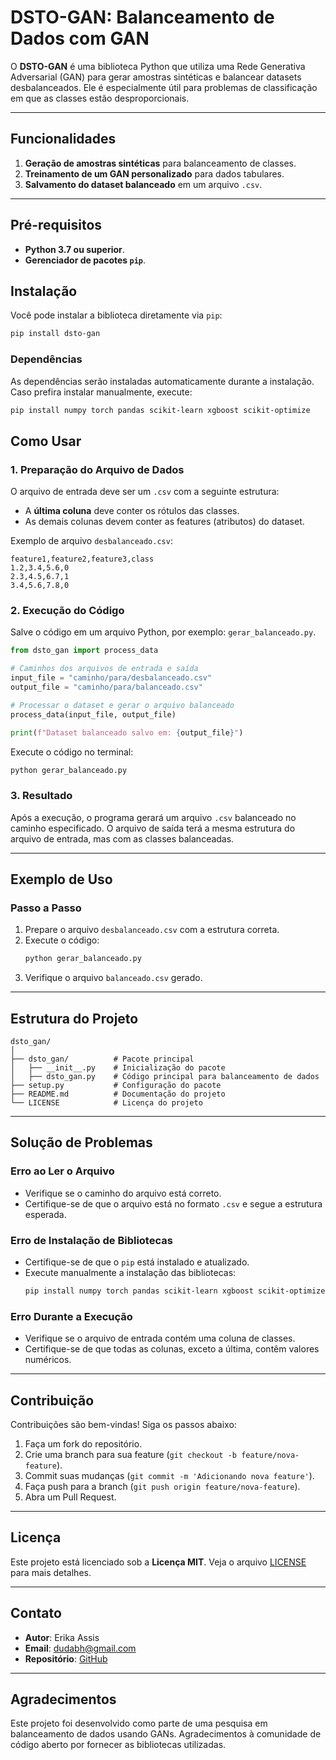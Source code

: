# DSTO-GAN: Balanceamento de Dados com GAN

O **DSTO-GAN** é uma biblioteca Python que utiliza uma Rede Generativa Adversarial (GAN) para gerar amostras sintéticas e balancear datasets desbalanceados. Ele é especialmente útil para problemas de classificação em que as classes estão desproporcionais.

---

## Funcionalidades

1. **Geração de amostras sintéticas** para balanceamento de classes.
2. **Treinamento de um GAN personalizado** para dados tabulares.
3. **Salvamento do dataset balanceado** em um arquivo `.csv`.

---

## Pré-requisitos

- **Python 3.7 ou superior**.
- **Gerenciador de pacotes `pip`**.


## Instalação

Você pode instalar a biblioteca diretamente via `pip`:

```bash
pip install dsto-gan
```

### Dependências

As dependências serão instaladas automaticamente durante a instalação. Caso prefira instalar manualmente, execute:

```bash
pip install numpy torch pandas scikit-learn xgboost scikit-optimize
```


## Como Usar

### 1. Preparação do Arquivo de Dados

O arquivo de entrada deve ser um `.csv` com a seguinte estrutura:
- A **última coluna** deve conter os rótulos das classes.
- As demais colunas devem conter as features (atributos) do dataset.

Exemplo de arquivo `desbalanceado.csv`:

```csv
feature1,feature2,feature3,class
1.2,3.4,5.6,0
2.3,4.5,6.7,1
3.4,5.6,7.8,0
```

### 2. Execução do Código

Salve o código em um arquivo Python, por exemplo: `gerar_balanceado.py`.

```python
from dsto_gan import process_data

# Caminhos dos arquivos de entrada e saída
input_file = "caminho/para/desbalanceado.csv"
output_file = "caminho/para/balanceado.csv"

# Processar o dataset e gerar o arquivo balanceado
process_data(input_file, output_file)

print(f"Dataset balanceado salvo em: {output_file}")
```

Execute o código no terminal:

```bash
python gerar_balanceado.py
```

### 3. Resultado

Após a execução, o programa gerará um arquivo `.csv` balanceado no caminho especificado. O arquivo de saída terá a mesma estrutura do arquivo de entrada, mas com as classes balanceadas.

---

## Exemplo de Uso

### Passo a Passo

1. Prepare o arquivo `desbalanceado.csv` com a estrutura correta.
2. Execute o código:
   ```bash
   python gerar_balanceado.py
   ```
3. Verifique o arquivo `balanceado.csv` gerado.

---

## Estrutura do Projeto

```
dsto_gan/
│
├── dsto_gan/          # Pacote principal
│   ├── __init__.py    # Inicialização do pacote
│   ├── dsto_gan.py    # Código principal para balanceamento de dados
├── setup.py           # Configuração do pacote
├── README.md          # Documentação do projeto
└── LICENSE            # Licença do projeto
```

---

## Solução de Problemas

### Erro ao Ler o Arquivo
- Verifique se o caminho do arquivo está correto.
- Certifique-se de que o arquivo está no formato `.csv` e segue a estrutura esperada.

### Erro de Instalação de Bibliotecas
- Certifique-se de que o `pip` está instalado e atualizado.
- Execute manualmente a instalação das bibliotecas:
  ```bash
  pip install numpy torch pandas scikit-learn xgboost scikit-optimize
  ```

### Erro Durante a Execução
- Verifique se o arquivo de entrada contém uma coluna de classes.
- Certifique-se de que todas as colunas, exceto a última, contêm valores numéricos.

---

## Contribuição

Contribuições são bem-vindas! Siga os passos abaixo:

1. Faça um fork do repositório.
2. Crie uma branch para sua feature (`git checkout -b feature/nova-feature`).
3. Commit suas mudanças (`git commit -m 'Adicionando nova feature'`).
4. Faça push para a branch (`git push origin feature/nova-feature`).
5. Abra um Pull Request.

---

## Licença

Este projeto está licenciado sob a **Licença MIT**. Veja o arquivo [LICENSE](LICENSE) para mais detalhes.

---

## Contato

- **Autor**: Erika Assis
- **Email**: dudabh@gmail.com
- **Repositório**: [GitHub](https://github.com/erikaduda/dsto_gan)

---

## Agradecimentos

Este projeto foi desenvolvido como parte de uma pesquisa em balanceamento de dados usando GANs. Agradecimentos à comunidade de código aberto por fornecer as bibliotecas utilizadas.
